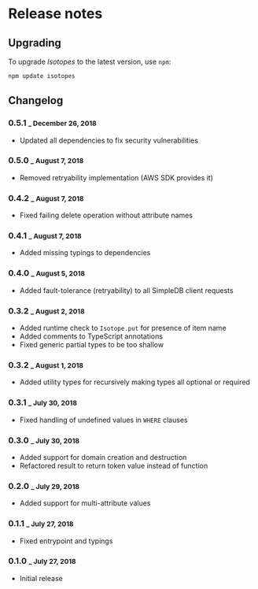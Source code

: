 # Release notes

## Upgrading

To upgrade *Isotopes* to the latest version, use `npm`:

``` sh
npm update isotopes
```

## Changelog

### 0.5.1 <small>_ December 26, 2018</small>

* Updated all dependencies to fix security vulnerabilities

### 0.5.0 <small>_ August 7, 2018</small>

* Removed retryability implementation (AWS SDK provides it)

### 0.4.2 <small>_ August 7, 2018</small>

* Fixed failing delete operation without attribute names

### 0.4.1 <small>_ August 7, 2018</small>

* Added missing typings to dependencies

### 0.4.0 <small>_ August 5, 2018</small>

* Added fault-tolerance (retryability) to all SimpleDB client requests

### 0.3.2 <small>_ August 2, 2018</small>

* Added runtime check to `Isotope.put` for presence of item name
* Added comments to TypeScript annotations
* Fixed generic partial types to be too shallow

### 0.3.2 <small>_ August 1, 2018</small>

* Added utility types for recursively making types all optional or required

### 0.3.1 <small>_ July 30, 2018</small>

* Fixed handling of undefined values in `WHERE` clauses

### 0.3.0 <small>_ July 30, 2018</small>

* Added support for domain creation and destruction
* Refactored result to return token value instead of function

### 0.2.0 <small>_ July 29, 2018</small>

* Added support for multi-attribute values

### 0.1.1 <small>_ July 27, 2018</small>

* Fixed entrypoint and typings

### 0.1.0 <small>_ July 27, 2018</small>

* Initial release

